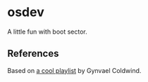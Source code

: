 # osdev

A little fun with boot sector.

## References

Based on [a cool playlist](https://www.youtube.com/watch?v=xSGVREko6Bc)
by Gynvael Coldwind.
